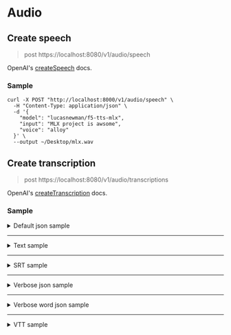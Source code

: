 # Audio

## Create speech

> post https://localhost:8080/v1/audio/speech

OpenAI's [createSpeech](https://platform.openai.com/docs/api-reference/audio/createSpeech) docs.

### Sample

```shell
curl -X POST "http://localhost:8000/v1/audio/speech" \
  -H "Content-Type: application/json" \
  -d '{
    "model": "lucasnewman/f5-tts-mlx",
    "input": "MLX project is awsome",
    "voice": "alloy"
  }' \
  --output ~/Desktop/mlx.wav
```

## Create transcription

> post https://localhost:8080/v1/audio/transcriptions

OpenAI's [createTranscription](https://platform.openai.com/docs/api-reference/audio/createTranscription) docs.

### Sample

<details>
<summary>Default json sample</summary>

```shell
curl -X POST "http://localhost:8000/v1/audio/transcriptions" \
  -H "Content-Type: multipart/form-data" \
  -F "file=@mlx_example.wav" \
  -F "model=mlx-community/whisper-large-v3-turbo"
```

```json
{
  "text": " MLX Project is awesome!"
}
```

</details>

---

<details>
<summary>Text sample</summary>

```shell
curl -X POST "http://localhost:8000/audio/transcriptions" \
  -H "Content-Type: multipart/form-data" \
  -F "file=@mlx_example.wav" \
  -F "model=mlx-community/whisper-large-v3-turbo" \
  -F "response_format=text"
```

```text
MLX Project is awesome!
```

</details>

---

<details>
<summary>SRT sample</summary>

```shell
curl -X POST "http://localhost:8000/audio/transcriptions" \
  -H "Content-Type: multipart/form-data" \
  -F "file=@mlx_example.wav" \
  -F "model=mlx-community/whisper-large-v3-turbo" \
  -F "response_format=srt"
```

```text
1
00:00:00,000 --> 00:00:03,000
MLX Project is awesome!
```

</details>

---

<details>
<summary>Verbose json sample</summary>

```shell
curl -X POST "http://localhost:8000/audio/transcriptions" \
  -H "Content-Type: multipart/form-data" \
  -F "file=@mlx_example.wav" \
  -F "model=mlx-community/whisper-large-v3-turbo" \
  -F "response_format=verbose_json"
```

```text
{
	"text": " MLX Project is awesome!",
	"segments": [{
		"id": 0,
		"seek": 0,
		"start": 0.0,
		"end": 3.0,
		"text": " MLX Project is awesome!",
		"tokens": [50364, 21601, 55, 9849, 307, 3476, 0, 50514],
		"temperature": 0.0,
		"avg_logprob": -0.6914801067776151,
		"compression_ratio": 0.7419354838709677,
		"no_speech_prob": 0.04768477380275726
	}],
	"language": "en"
}
```

</details>

---

<details>
<summary>Verbose word json sample</summary>

```shell
curl -X POST "http://localhost:8000/audio/transcriptions" \
  -H "Content-Type: multipart/form-data" \
  -F "file=@mlx_example.wav" \
  -F "model=mlx-community/whisper-large-v3-turbo" \
  -F "timestamp_granularities[]=word" \
  -F "response_format=verbose_json"
```

```text
{
	"text": " MLX project is awesome.",
	"segments": [{
		"id": 0,
		"seek": 0,
		"start": 0.0,
		"end": 2.58,
		"text": " MLX project is awesome.",
		"tokens": [50364, 21601, 55, 1716, 307, 3476, 13, 50514],
		"temperature": 0.0,
		"avg_logprob": -0.7067226303948296,
		"compression_ratio": 0.7419354838709677,
		"no_speech_prob": 0.13033607602119446,
		"words": [{
			"word": " MLX",
			"start": 0.0,
			"end": 1.48,
			"probability": 0.80322265625
		}, {
			"word": " project",
			"start": 1.48,
			"end": 1.88,
			"probability": 0.52197265625
		}, {
			"word": " is",
			"start": 1.88,
			"end": 2.12,
			"probability": 0.998046875
		}, {
			"word": " awesome.",
			"start": 2.12,
			"end": 2.58,
			"probability": 0.96533203125
		}]
	}],
	"language": "en"
}
```

</details>

---

<details>

<summary>VTT sample</summary>

```shell
curl -X POST "http://localhost:8000/v1/audio/transcriptions" \
  -H "Content-Type: multipart/form-data" \
  -F "file=@mlx_example.wav" \
  -F "model=mlx-community/whisper-large-v3-turbo" \
  -F "response_format=vtt"
```

```text
WEBVTT

00:00.000 --> 00:03.000
MLX Project is awesome!
```

</details>





